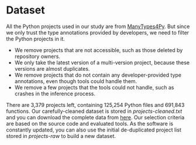 # Dataset

All the Python projects used in our study are from [ManyTypes4Py](https://github.com/saltudelft/many-types-4-py-dataset "ManyTypes4Py"). But since we only trust the type annotations provided by developers, we need to filter the Python projects in it.

- We remove projects that are not accessible, such as those deleted by repository owners.
- We only take the latest version of a multi-version project, because these versions are almost duplicates. 
- We remove projects that do not contain any developer-provided type annotations, even though tools could handle them.
- We remove a few projects that the tools could not handle, such as crashes in the inference process.

There are 3,379 projects left, containing 125,254 Python files and 691,843 functions. Our carefully-cleaned dataset is stored in *projects-cleaned.txt* and you can download the complete data from [here](https://drive.google.com/drive/folders/1QCX7aI56pjBLTfhjJVEt98iVDwIrLjA5). Our selection criteria are based on the source code and evaluated tools. As the software is constantly updated, you can also use the initial de-duplicated project list stored in *projects-raw* to build a new dataset.

